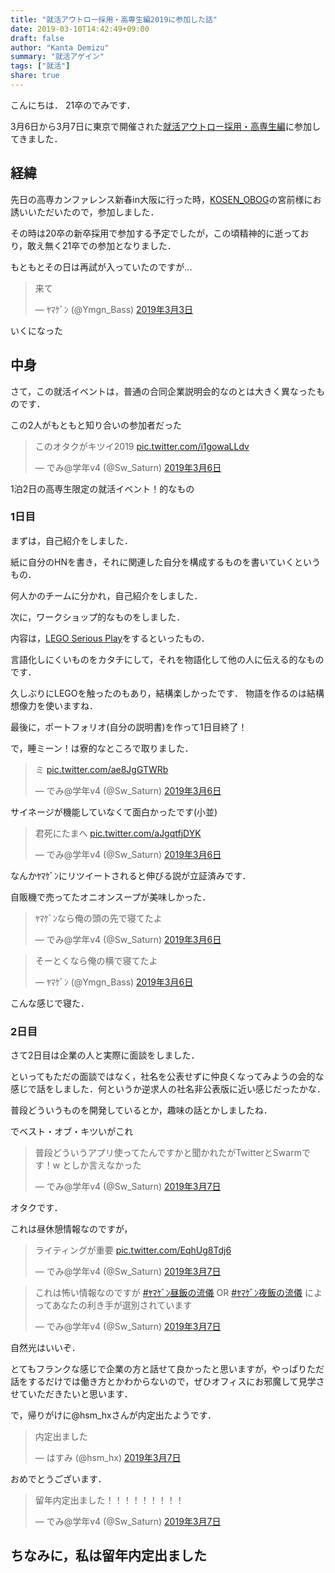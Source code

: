 ```yaml
---
title: "就活アウトロー採用・高専生編2019に参加した話"
date: 2019-03-10T14:42:49+09:00
draft: false
author: "Kanta Demizu"
summary: "就活アゲイン"
tags: ["就活"]
share: true
---
```


こんにちは．
21卒のでみです．

3月6日から3月7日に東京で開催された[就活アウトロー採用・高専生編](https://atnd.org/events/103811)に参加してきました．

## 経緯
先日の高専カンファレンス新春in大阪に行った時，[KOSEN_OBOG](https://twitter.com/KosenObog)の宮前様にお誘いいただいたので，参加しました．

その時は20卒の新卒採用で参加する予定でしたが，この頃精神的に逝っており，敢え無く21卒での参加となりました．

もともとその日は再試が入っていたのですが...
<blockquote class="twitter-tweet" data-lang="ja"><p lang="ja" dir="ltr">来て</p>&mdash; ﾔﾏｹﾞﾝ (@Ymgn_Bass) <a href="https://twitter.com/Ymgn_Bass/status/1102199237901602817?ref_src=twsrc%5Etfw">2019年3月3日</a></blockquote>
<script async src="https://platform.twitter.com/widgets.js" charset="utf-8"></script>

いくになった

## 中身
さて，この就活イベントは，普通の合同企業説明会的なのとは大きく異なったものです．

この2人がもともと知り合いの参加者だった
<blockquote class="twitter-tweet" data-lang="ja"><p lang="ja" dir="ltr">このオタクがキツイ2019 <a href="https://t.co/i1gowaLLdv">pic.twitter.com/i1gowaLLdv</a></p>&mdash; でみ@学年v4 (@Sw_Saturn) <a href="https://twitter.com/Sw_Saturn/status/1103228806909747201?ref_src=twsrc%5Etfw">2019年3月6日</a></blockquote>
<script async src="https://platform.twitter.com/widgets.js" charset="utf-8"></script>

1泊2日の高専生限定の就活イベント！的なもの

### 1日目
まずは，自己紹介をしました．

紙に自分のHNを書き，それに関連した自分を構成するものを書いていくというもの．

何人かのチームに分かれ，自己紹介をしました．

次に，ワークショップ的なものをしました．

内容は，[LEGO Serious Play](http://www.seriousplay.jp/)をするといったもの．

言語化しにくいものをカタチにして，それを物語化して他の人に伝える的なものです．

久しぶりにLEGOを触ったのもあり，結構楽しかったです．
物語を作るのは結構想像力を使いますね．

最後に，ポートフォリオ(自分の説明書)を作って1日目終了！
<br />

で，睡ミーン！は寮的なところで取りました．
<blockquote class="twitter-tweet" data-lang="ja"><p lang="ja" dir="ltr">ミ <a href="https://t.co/ae8JgGTWRb">pic.twitter.com/ae8JgGTWRb</a></p>&mdash; でみ@学年v4 (@Sw_Saturn) <a href="https://twitter.com/Sw_Saturn/status/1103254362627825665?ref_src=twsrc%5Etfw">2019年3月6日</a></blockquote>
<script async src="https://platform.twitter.com/widgets.js" charset="utf-8"></script>

サイネージが機能していなくて面白かったです(小並)

<blockquote class="twitter-tweet" data-lang="ja"><p lang="ja" dir="ltr">君死にたまへ <a href="https://t.co/aJgqtfjDYK">pic.twitter.com/aJgqtfjDYK</a></p>&mdash; でみ@学年v4 (@Sw_Saturn) <a href="https://twitter.com/Sw_Saturn/status/1103261652550529024?ref_src=twsrc%5Etfw">2019年3月6日</a></blockquote>
<script async src="https://platform.twitter.com/widgets.js" charset="utf-8"></script>

なんかﾔﾏｹﾞﾝにリツイートされると伸びる説が立証済みです．

自販機で売ってたオニオンスープが美味しかった．

<blockquote class="twitter-tweet" data-lang="ja"><p lang="ja" dir="ltr">ﾔﾏｹﾞﾝなら俺の頭の先で寝てたよ</p>&mdash; でみ@学年v4 (@Sw_Saturn) <a href="https://twitter.com/Sw_Saturn/status/1103430275902521344?ref_src=twsrc%5Etfw">2019年3月6日</a></blockquote>
<script async src="https://platform.twitter.com/widgets.js" charset="utf-8"></script>

<blockquote class="twitter-tweet" data-lang="ja"><p lang="ja" dir="ltr">そーとくなら俺の横で寝てたよ</p>&mdash; ﾔﾏｹﾞﾝ (@Ymgn_Bass) <a href="https://twitter.com/Ymgn_Bass/status/1103429060628115456?ref_src=twsrc%5Etfw">2019年3月6日</a></blockquote>
<script async src="https://platform.twitter.com/widgets.js" charset="utf-8"></script>

こんな感じで寝た．

### 2日目

さて2日目は企業の人と実際に面談をしました．

といってもただの面談ではなく，社名を公表せずに仲良くなってみようの会的な感じで話をしました．何というか逆求人の社名非公表版に近い感じだったかな．

普段どういうものを開発しているとか，趣味の話とかしましたね．

でベスト・オブ・キツいがこれ
<blockquote class="twitter-tweet" data-lang="ja"><p lang="ja" dir="ltr">普段どういうアプリ使ってたんですかと聞かれたがTwitterとSwarmです！w としか言えなかった</p>&mdash; でみ@学年v4 (@Sw_Saturn) <a href="https://twitter.com/Sw_Saturn/status/1103497460196859904?ref_src=twsrc%5Etfw">2019年3月7日</a></blockquote>
<script async src="https://platform.twitter.com/widgets.js" charset="utf-8"></script>

オタクです．

これは昼休憩情報なのですが，
<blockquote class="twitter-tweet" data-lang="ja"><p lang="ja" dir="ltr">ライティングが重要 <a href="https://t.co/EqhUg8Tdj6">pic.twitter.com/EqhUg8Tdj6</a></p>&mdash; でみ@学年v4 (@Sw_Saturn) <a href="https://twitter.com/Sw_Saturn/status/1103499960354390016?ref_src=twsrc%5Etfw">2019年3月7日</a></blockquote>
<script async src="https://platform.twitter.com/widgets.js" charset="utf-8"></script>

<blockquote class="twitter-tweet" data-lang="ja"><p lang="ja" dir="ltr">これは怖い情報なのですが <a href="https://twitter.com/hashtag/%EF%BE%94%EF%BE%8F%EF%BD%B9%EF%BE%9E%EF%BE%9D%E6%98%BC%E9%A3%AF%E3%81%AE%E6%B5%81%E5%84%80?src=hash&amp;ref_src=twsrc%5Etfw">#ﾔﾏｹﾞﾝ昼飯の流儀</a> OR <a href="https://twitter.com/hashtag/%EF%BE%94%EF%BE%8F%EF%BD%B9%EF%BE%9E%EF%BE%9D%E5%A4%9C%E9%A3%AF%E3%81%AE%E6%B5%81%E5%84%80?src=hash&amp;ref_src=twsrc%5Etfw">#ﾔﾏｹﾞﾝ夜飯の流儀</a> によってあなたの利き手が選別されています</p>&mdash; でみ@学年v4 (@Sw_Saturn) <a href="https://twitter.com/Sw_Saturn/status/1103495343226810369?ref_src=twsrc%5Etfw">2019年3月7日</a></blockquote>
<script async src="https://platform.twitter.com/widgets.js" charset="utf-8"></script>

自然光はいいぞ．

とてもフランクな感じで企業の方と話せて良かったと思いますが，やっぱりただ話をするだけでは働き方とかわからないので，ぜひオフィスにお邪魔して見学させていただきたいと思います．

で，帰りがけに@hsm_hxさんが内定出たようです．
<blockquote class="twitter-tweet" data-lang="ja"><p lang="ja" dir="ltr">内定出ました</p>&mdash; はすみ (@hsm_hx) <a href="https://twitter.com/hsm_hx/status/1103541494466543616?ref_src=twsrc%5Etfw">2019年3月7日</a></blockquote>
<script async src="https://platform.twitter.com/widgets.js" charset="utf-8"></script>

おめでとうございます．

<blockquote class="twitter-tweet" data-lang="ja"><p lang="ja" dir="ltr">留年内定出ました！！！！！！！！！</p>&mdash; でみ@学年v4 (@Sw_Saturn) <a href="https://twitter.com/Sw_Saturn/status/1103552589470167041?ref_src=twsrc%5Etfw">2019年3月7日</a></blockquote>
<script async src="https://platform.twitter.com/widgets.js" charset="utf-8"></script>

## ちなみに，私は留年内定出ました



